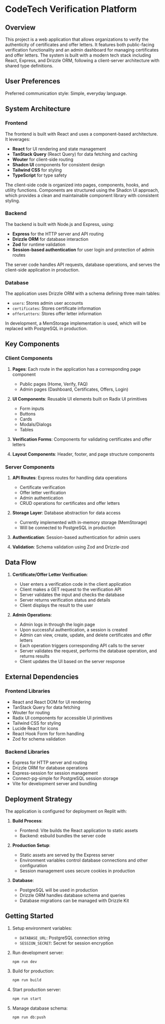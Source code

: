 # CodeTech Verification Platform

## Overview

This project is a web application that allows organizations to verify the authenticity of certificates and offer letters. It features both public-facing verification functionality and an admin dashboard for managing certificates and offer letters. The system is built with a modern tech stack including React, Express, and Drizzle ORM, following a client-server architecture with shared type definitions.

## User Preferences

Preferred communication style: Simple, everyday language.

## System Architecture

### Frontend

The frontend is built with React and uses a component-based architecture. It leverages:

- **React** for UI rendering and state management
- **TanStack Query** (React Query) for data fetching and caching
- **Wouter** for client-side routing
- **Shadcn UI** components for consistent design
- **Tailwind CSS** for styling
- **TypeScript** for type safety

The client-side code is organized into pages, components, hooks, and utility functions. Components are structured using the Shadcn UI approach, which provides a clean and maintainable component library with consistent styling.

### Backend

The backend is built with Node.js and Express, using:

- **Express** for the HTTP server and API routing
- **Drizzle ORM** for database interaction
- **Zod** for runtime validation
- **Session-based authentication** for user login and protection of admin routes

The server code handles API requests, database operations, and serves the client-side application in production.

### Database

The application uses Drizzle ORM with a schema defining three main tables:
- `users`: Stores admin user accounts
- `certificates`: Stores certificate information
- `offerLetters`: Stores offer letter information

In development, a MemStorage implementation is used, which will be replaced with PostgreSQL in production.

## Key Components

### Client Components

1. **Pages**: Each route in the application has a corresponding page component
   - Public pages (Home, Verify, FAQ)
   - Admin pages (Dashboard, Certificates, Offers, Login)

2. **UI Components**: Reusable UI elements built on Radix UI primitives
   - Form inputs
   - Buttons
   - Cards
   - Modals/Dialogs
   - Tables

3. **Verification Forms**: Components for validating certificates and offer letters

4. **Layout Components**: Header, footer, and page structure components

### Server Components

1. **API Routes**: Express routes for handling data operations
   - Certificate verification
   - Offer letter verification
   - Admin authentication
   - CRUD operations for certificates and offer letters

2. **Storage Layer**: Database abstraction for data access
   - Currently implemented with in-memory storage (MemStorage)
   - Will be connected to PostgreSQL in production

3. **Authentication**: Session-based authentication for admin users

4. **Validation**: Schema validation using Zod and Drizzle-zod

## Data Flow

1. **Certificate/Offer Letter Verification**:
   - User enters a verification code in the client application
   - Client makes a GET request to the verification API
   - Server validates the input and checks the database
   - Server returns verification status and details
   - Client displays the result to the user

2. **Admin Operations**:
   - Admin logs in through the login page
   - Upon successful authentication, a session is created
   - Admin can view, create, update, and delete certificates and offer letters
   - Each operation triggers corresponding API calls to the server
   - Server validates the request, performs the database operation, and returns results
   - Client updates the UI based on the server response

## External Dependencies

### Frontend Libraries
- React and React DOM for UI rendering
- TanStack Query for data fetching
- Wouter for routing
- Radix UI components for accessible UI primitives
- Tailwind CSS for styling
- Lucide React for icons
- React Hook Form for form handling
- Zod for schema validation

### Backend Libraries
- Express for HTTP server and routing
- Drizzle ORM for database operations
- Express-session for session management
- Connect-pg-simple for PostgreSQL session storage
- Vite for development server and bundling

## Deployment Strategy

The application is configured for deployment on Replit with:

1. **Build Process**:
   - Frontend: Vite builds the React application to static assets
   - Backend: esbuild bundles the server code

2. **Production Setup**:
   - Static assets are served by the Express server
   - Environment variables control database connections and other configuration
   - Session management uses secure cookies in production

3. **Database**:
   - PostgreSQL will be used in production
   - Drizzle ORM handles database schema and queries
   - Database migrations can be managed with Drizzle Kit

## Getting Started

1. Setup environment variables:
   - `DATABASE_URL`: PostgreSQL connection string
   - `SESSION_SECRET`: Secret for session encryption

2. Run development server:
   ```bash
   npm run dev
   ```

3. Build for production:
   ```bash
   npm run build
   ```

4. Start production server:
   ```bash
   npm run start
   ```

5. Manage database schema:
   ```bash
   npm run db:push
   ```